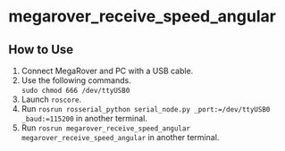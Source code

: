 # megarover_receive_speed_angular
## How to Use
1. Connect MegaRover and PC with a USB cable.
2. Use the following commands.  
``` sudo chmod 666 /dev/ttyUSB0 ```  
3. Launch ```roscore```.
4. Run ```rosrun rosserial_python serial_node.py _port:=/dev/ttyUSB0 _baud:=115200``` in another terminal.
5. Run ```rosrun megarover_receive_speed_angular megarover_receive_speed_angular``` in another terminal.